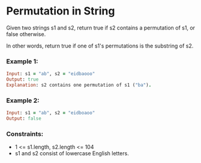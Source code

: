 # Permutation in String

Given two strings s1 and s2, return true if s2 contains a permutation of s1, or false otherwise.

In other words, return true if one of s1's permutations is the substring of s2.

### Example 1:
```ruby
Input: s1 = "ab", s2 = "eidbaooo"
Output: true
Explanation: s2 contains one permutation of s1 ("ba").
```
### Example 2:
```ruby
Input: s1 = "ab", s2 = "eidboaoo"
Output: false
```
### Constraints:

- 1 <= s1.length, s2.length <= 104
- s1 and s2 consist of lowercase English letters.
